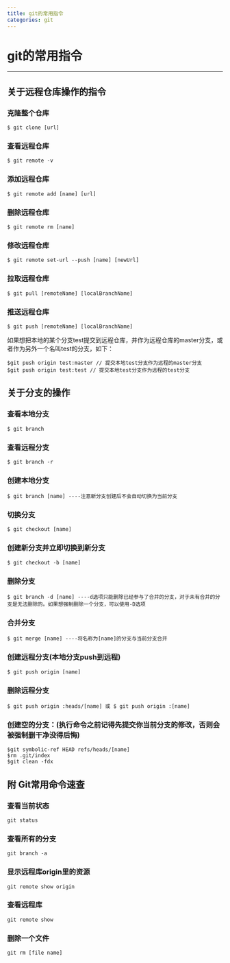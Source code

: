 ```yaml
---
title: git的常用指令
categories: git
---
```

# git的常用指令
---
## 关于远程仓库操作的指令
### 克隆整个仓库
```
$ git clone [url]
```
### 查看远程仓库
```
$ git remote -v
```
### 添加远程仓库
```
$ git remote add [name] [url]
```
### 删除远程仓库
```
$ git remote rm [name]
```
### 修改远程仓库
```
$ git remote set-url --push [name] [newUrl]
```
### 拉取远程仓库
```
$ git pull [remoteName] [localBranchName]
```
### 推送远程仓库
```
$ git push [remoteName] [localBranchName]
```
如果想把本地的某个分支test提交到远程仓库，并作为远程仓库的master分支，或者作为另外一个名叫test的分支，如下：
```
$git push origin test:master // 提交本地test分支作为远程的master分支
$git push origin test:test // 提交本地test分支作为远程的test分支
```

## 关于分支的操作
### 查看本地分支
```
$ git branch
```
### 查看远程分支
```
$ git branch -r
```
### 创建本地分支
```
$ git branch [name] ----注意新分支创建后不会自动切换为当前分支
```
### 切换分支
```
$ git checkout [name]
```
### 创建新分支并立即切换到新分支
```
$ git checkout -b [name]
```
### 删除分支
```
$ git branch -d [name] ----d选项只能删除已经参与了合并的分支，对于未有合并的分支是无法删除的。如果想强制删除一个分支，可以使用-D选项
```
### 合并分支
```
$ git merge [name] ----将名称为[name]的分支与当前分支合并
```
### 创建远程分支(本地分支push到远程)
```
$ git push origin [name]
```
### 删除远程分支
```
$ git push origin :heads/[name] 或 $ git push origin :[name]
```
### 创建空的分支：(执行命令之前记得先提交你当前分支的修改，否则会被强制删干净没得后悔)
```
$git symbolic-ref HEAD refs/heads/[name]
$rm .git/index
$git clean -fdx
```

## 附 Git常用命令速查
### 查看当前状态
```
git status
```
### 查看所有的分支
```
git branch -a 
```
### 显示远程库origin里的资源
```
git remote show origin 
```
### 查看远程库
```
git remote show
```
### 删除一个文件
```
git rm [file name] 
```
